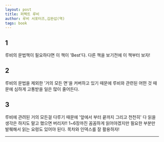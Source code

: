```yaml
---
layout: post
title: 퍼펙트 루비
author: 루비 서포터즈,김완섭(역)
tags: book
---
```


## 1
루비의 문법책이 필요하다면 이 책이 'Best'다. 다른 책을 보기전에 이 책부터 보자!

## 2
루비의 문법을 제외한 '거의 모든 면'을 커버하고 있기 때문에 루비와 관련된 어떤 것 때문에 심하게 고통받을 일은 많이 줄어든다.

## 3
루비에 관려된 거의 모든걸 다루기 때문에 '앞에서 부터 끝까지 그리고 천천히' 다 읽을 생각은 하지도 말고 했으면 버리자!! 1~6장까진 꼼꼼하게 읽어야겠지만 필요한 부분만 발췌해서 읽는 요령도 있어야 된다. 목차와 인덱스를 잘 활용하자!


----

